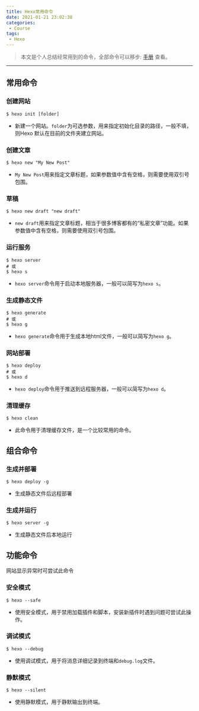 ```yaml
---
title: Hexo常用命令
date: 2021-01-21 23:02:38
categories: 
 - Course
tags: 
 - Hexo
---
```

>本文是个人总结经常用到的命令，全部命令可以移步: [手册](https://hexo.io/zh-cn/docs/commands) 查看。
<!-- more -->
---
## 常用命令

### 创建网站
```
$ hexo init [folder]
```
- 新建一个网站。`folder`为可选参数，用来指定初始化目录的路径，一般不填，则Hexo 默认在目前的文件夹建立网站。

### 创建文章
```
$ hexo new "My New Post"
```
- `My New Post`用来指定文章标题，如果参数值中含有空格，则需要使用双引号包围。

### 草稿
```
$ hexo new draft "new draft"
```
- `new draft`用来指定文章标题，相当于很多博客都有的“私密文章”功能。如果参数值中含有空格，则需要使用双引号包围。

### 运行服务
```
$ hexo server
# 或
$ hexo s
```
- `hexo server`命令用于启动本地服务器，一般可以简写为`hexo s`。

### 生成静态文件
```
$ hexo generate
# 或
$ hexo g
```
- `hexo generate`命令用于生成本地html文件，一般可以简写为`hexo g`。

### 网站部署
```
$ hexo deploy
# 或
$ hexo d
```
- `hexo deploy`命令用于推送到远程服务器，一般可以简写为`hexo d`。

### 清理缓存
```
$ hexo clean
```
- 此命令用于清理缓存文件，是一个比较常用的命令。

## 组合命令

### 生成并部署
```
$ hexo deploy -g
```
- 生成静态文件后远程部署

### 生成并运行
```
$ hexo server -g
```
- 生成静态文件后本地运行

## 功能命令
网站显示异常时可尝试此命令

### 安全模式
```
$ hexo --safe
```
- 使用安全模式，用于禁用加载插件和脚本，安装新插件时遇到问题可尝试此操作。

### 调试模式
```
$ hexo --debug
```
- 使用调试模式，用于将消息详细记录到终端和`debug.log`文件。

### 静默模式
```
$ hexo --silent
```
- 使用静默模式，用于静默输出到终端。